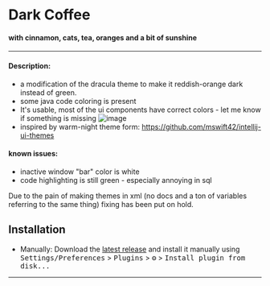 # Dark Coffee

#### with cinnamon, cats, tea, oranges and a bit of sunshine

---
<!-- Plugin description -->
#### Description:
- a modification of the dracula theme to make it reddish-orange dark instead of green.
- some java code coloring is present
- It's usable, most of the ui components have correct colors - let me know if something is missing
  ![image](resources/theme.png)
- inspired by warm-night theme form: https://github.com/mswift42/intellij-ui-themes

<!-- Plugin description end -->

#### known issues: 
- inactive window "bar" color is white
- code highlighting is still green - especially annoying in sql

Due to the pain of making themes in xml (no docs and a ton of variables referring to the same thing) fixing has been put on hold.
## Installation

- Manually:
  Download the [latest release](https://github.com/0o-Mi/Dark-Coffee-Theme/releases/latest) and install it manually
  using
  <kbd>Settings/Preferences</kbd> > <kbd>Plugins</kbd> > <kbd>⚙️</kbd> > <kbd>Install plugin from disk...</kbd>

---